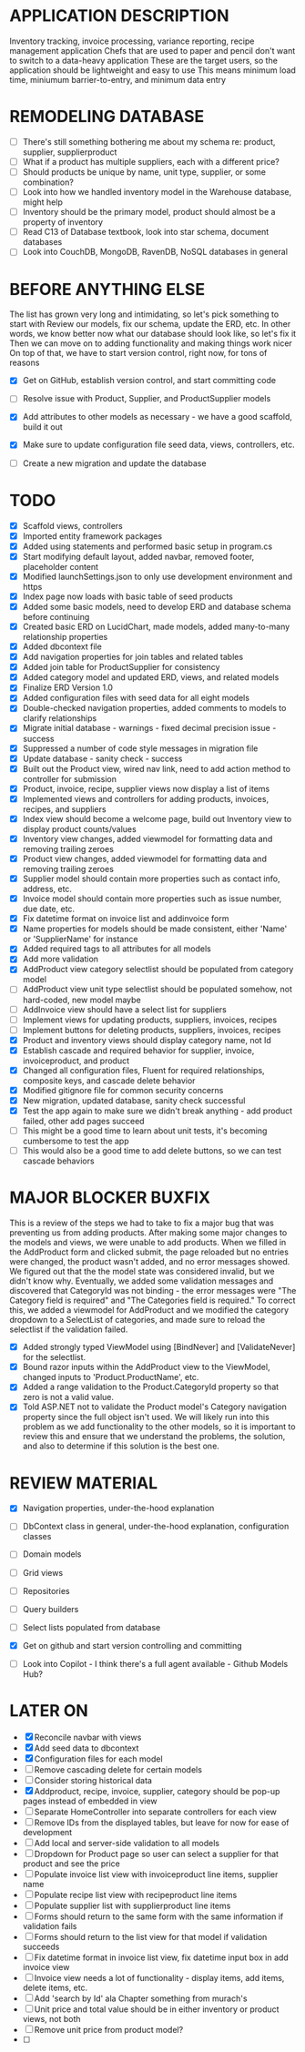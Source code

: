 ﻿# APPLICATION DESCRIPTION
Inventory tracking, invoice processing, variance reporting, recipe management application
Chefs that are used to paper and pencil don't want to switch to a data-heavy application
These are the target users, so the application should be lightweight and easy to use
This means minimum load time, miniumum barrier-to-entry, and minimum data entry


# REMODELING DATABASE
- [ ] There's still something bothering me about my schema re: product, supplier, supplierproduct
- [ ] What if a product has multiple suppliers, each with a different price?
- [ ] Should products be unique by name, unit type, supplier, or some combination?
- [ ] Look into how we handled inventory model in the Warehouse database, might help
- [ ] Inventory should be the primary model, product should almost be a property of inventory
- [ ] Read C13 of Database textbook, look into star schema, document databases
- [ ] Look into CouchDB, MongoDB, RavenDB, NoSQL databases in general

# BEFORE ANYTHING ELSE
 The list has grown very long and intimidating, so let's pick something to start with
 Review our models, fix our schema, update the ERD, etc.
 In other words, we know better now what our database should look like, so let's fix it
 Then we can move on to adding functionality and making things work nicer
 On top of that, we have to start version control, right now, for tons of reasons
- [x] Get on GitHub, establish version control, and start committing code
- [ ] Resolve issue with Product, Supplier, and ProductSupplier models
- [x] Add attributes to other models as necessary - we have a good scaffold, build it out
- [x] Make sure to update configuration file seed data, views, controllers, etc.
- [ ] Create a new migration and update the database


# TODO
- [x] Scaffold views, controllers
- [x] Imported entity framework packages
- [x] Added using statements and performed basic setup in program.cs
- [x] Start modifying default layout, added navbar, removed footer, placeholder content
- [x] Modified launchSettings.json to only use development environment and https
- [x] Index page now loads with basic table of seed products
- [x] Added some basic models, need to develop ERD and database schema before continuing
- [x] Created basic ERD on LucidChart, made models, added many-to-many relationship properties
- [x] Added dbcontext file
- [x] Add navigation properties for join tables and related tables
- [x] Added join table for ProductSupplier for consistency
- [x] Added category model and updated ERD, views, and related models
- [x] Finalize ERD Version 1.0
- [x] Added configuration files with seed data for all eight models
- [x] Double-checked navigation properties, added comments to models to clarify relationships
- [x] Migrate initial database - warnings - fixed decimal precision issue - success
- [x] Suppressed a number of code style messages in migration file
- [x] Update database - sanity check - success
- [x] Built out the Product view, wired nav link, need to add action method to controller for submission
- [x] Product, invoice, recipe, supplier views now display a list of items
- [x] Implemented views and controllers for adding products, invoices, recipes, and suppliers
- [x] Index view should become a welcome page, build out Inventory view to display product counts/values
- [x] Inventory view changes, added viewmodel for formatting data and removing trailing zeroes
- [x] Product view changes, added viewmodel for formatting data and removing trailing zeroes
- [x] Supplier model should contain more properties such as contact info, address, etc.
- [x] Invoice model should contain more properties such as issue number, due date, etc.
- [x] Fix datetime format on invoice list and addinvoice form 
- [x] Name properties for models should be made consistent, either 'Name' or 'SupplierName' for instance
- [x] Added required tags to all attributes for all models 
- [x] Add more validation
- [x] AddProduct view category selectlist should be populated from category model
- [ ] AddProduct view unit type selectlist should be populated somehow, not hard-coded, new model maybe
- [ ] AddInvoice view should have a select list for suppliers
- [ ] Implement views for updating products, suppliers, invoices, recipes
- [ ] Implement buttons for deleting products, suppliers, invoices, recipes
- [x] Product and inventory views should display category name, not Id
- [x] Establish cascade and required behavior for supplier, invoice, invoiceproduct, and product
- [x] Changed all configuration files, Fluent for required relationships, composite keys, and cascade delete behavior
- [x] Modified gitignore file for common security concerns
- [x] New migration, updated database, sanity check successful
- [x] Test the app again to make sure we didn't break anything - add product failed, other add pages succeed
- [ ] This might be a good time to learn about unit tests, it's becoming cumbersome to test the app
- [ ] This would also be a good time to add delete buttons, so we can test cascade behaviors

# MAJOR BLOCKER BUXFIX
This is a review of the steps we had to take to fix a major bug that was preventing us from adding products.
After making some major changes to the models and views, we were unable to add products. When we filled in the
AddProduct form and clicked submit, the page reloaded but no entries were changed, the product wasn't added, and
no error messages showed. We figured out that the the model state was considered invalid, but we didn't know why.
Eventually, we added some validation messages and discovered that CategoryId was not binding - the error messages 
were "The Category field is required" and "The Categories field is required." To correct this, we added a viewmodel
for AddProduct and we modified the category dropdown to a SelectList of categories, and made sure to reload the 
selectlist if the validation failed. 
- [x] Added strongly typed ViewModel using [BindNever] and [ValidateNever] for the selectlist.
- [x] Bound razor inputs within the AddProduct view to the ViewModel, changed inputs to 'Product.ProductName', etc.
- [x] Added a range validation to the Product.CategoryId property so that zero is not a valid value.
- [x] Told ASP.NET not to validate the Product model's Category navigation property since the full object isn't used.
We will likely run into this problem as we add functionality to the other models, so it is important to review this
and ensure that we understand the problems, the solution, and also to determine if this solution is the best one.

# REVIEW MATERIAL
- [x] Navigation properties, under-the-hood explanation
- [ ] DbContext class in general, under-the-hood explanation, configuration classes
- [ ] Domain models
- [ ] Grid views
- [ ] Repositories
- [ ] Query builders
- [ ] Select lists populated from database
- [x] Get on github and start version controlling and committing
- [ ] Look into Copilot - I think there's a full agent available - Github Models Hub?


# LATER ON
- [x] Reconcile navbar with views 
- [x] Add seed data to dbcontext
- [x] Configuration files for each model
- [ ] Remove cascading delete for certain models
- [ ] Consider storing historical data
- [x] Addproduct, recipe, invoice, supplier, category should be pop-up pages instead of embedded in view
- [ ] Separate HomeController into separate controllers for each view
- [ ] Remove IDs from the displayed tables, but leave for now for ease of development
- [ ] Add local and server-side validation to all models
- [ ] Dropdown for Product page so user can select a supplier for that product and see the price
- [ ] Populate invoice list view with invoiceproduct line items, supplier name
- [ ] Populate recipe list view with recipeproduct line items
- [ ] Populate supplier list with supplierproduct line items
- [ ] Forms should return to the same form with the same information if validation fails
- [ ] Forms should return to the list view for that model if validation succeeds
- [ ] Fix datetime format in invoice list view, fix datetime input box in add invoice view
- [ ] Invoice view needs a lot of functionality - display items, add items, delete items, etc.
- [ ] Add 'search by Id' ala Chapter something from murach's
- [ ] Unit price and total value should be in either inventory or product views, not both
- [ ] Remove unit price from product model?
- [ ] 

